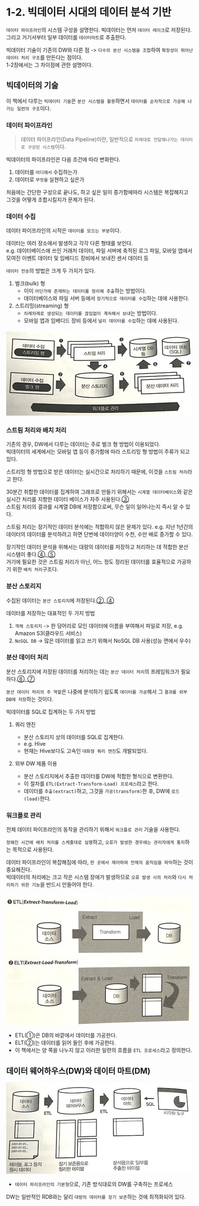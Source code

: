 # 1-2. 빅데이터 시대의 데이터 분석 기반

`데이터 파이프라인`의 시스템 구성을 설명한다. 빅데이터는 먼저 `데이터 레이크`로 저장된다.  
그리고 거기서부터 일부 데이터를 `데이터마트`로 추출한다.

빅데이터 기술이 기존의 DW와 다른 점 -> `다수의 분산 시스템을 조합`하여 `확장성이 뛰어난 데이터 처리 구조`를 만든다는 점이다.  
1-2장에서는 그 차이점에 관한 설명이다.

## 빅데이터의 기술

이 책에서 다루는 `빅데이터 기술`은 `분산 시스템을 활용`하면서 `데이터를 순차적으로 가공해 나가는 일련의 구조`이다.

### 데이터 파이프라인

> 데이터 파이프라인(Data Pipeline)이란, 일반적으로 `차례대로 전달해나가는 데이터로 구성된 시스템`이다.

빅데이터의 파이프라인은 다음 조건에 따라 변화한다.

1. 데이터를 `어디에서` 수집하는가
2. 데이터로 `무엇을` 실현하고 싶은가

처음에는 간단한 구성으로 끝나도, 하고 싶은 일이 증가함에따라 시스템은 복잡해지고 그것을 어떻게 조합시킬지가 문제가 된다.

### 데이터 수집
 
 데이터 파이프라인의 시작은 `데이터를 모으는 부분`이다.

 데이터는 여러 장소에서 발생하고 각각 다른 형태를 보인다.  
 e.g. 데이터베이스에 쓰인 거래처 데이터, 파일 서버에 축적된 로그 파일, 모바일 앱에서 모여진 이벤트 데이터 및 임베디드 장비에서 보내진 센서 데이터 등

 `데이터 전송`의 방법은 크게 두 가지가 있다.  
 1. 벌크(bulk) 형
    - 이미 `어딘가에 존재하는 데이터를 정리해 추출`하는 방법이다.
    - 데이터베이스와 파일 서버 등에서 `정기적으로 데이터를 수집`하는 데에 사용한다.
 2. 스트리밍(streaming) 형
    - `차례차례로 생성되는 데이터를 끊임없이 계속해서 보내`는 방법이다.  
    - 모바일 앱과 임베디드 장비 등에서 `널리 데이터를 수집`하는 데에 사용된다.

#### ![#1-4](/Images/1-4.jpg)  


 ### 스트림 처리와 배치 처리

 기존의 경우, DW에서 다루는 데이터는 주로 벌크 형 방법이 이용되었다.  
 빅데이터의 세계에서는 모바일 앱 등이 증가함에 따라 스트리밍 형 방법이 주류가 되고 있다.

 스트리밍 형 방법으로 받은 데이터는 실시간으로 처리하기 때문에, 이것을 `스트림 처리`라고 한다.

 30분간 취합한 데이터를 집계하여 그래프로 만들기 위해서는 `시계열 데이터베이스`와 같은 실시간 처리를 지향한 데이터 베이스가 자주 사용된다.[③](#1-4)  
 스트림 처리의 결과를 시계열 DB에 저장함으로써, 무슨 일이 일어나는지 즉시 알 수 있다.

 스트림 처리는 장기적인 데이터 분석에는 적합하지 않은 문제가 있다.
 e.g. 지난 1년간의 데이터의 데이터를 분석하려고 하면 단번에 데이터양이 수천, 수만 배로 증가할 수 있다.

 장기적인 데이터 분석을 위해서는 대량의 데이터를 저장하고 처리하는 데 적합한 분산 시스템이 좋다.[④, ⑤](#1-4)  
 거기에 필요한 것은 스트림 처리가 아닌, 어느 정도 정리된 데이터를 효율적으로 가공하기 위한 `배치 처리`구조다.

 ### 분산 스토리지

 수집된 데이터는 `분산 스토리지`에 저장된다.[②, ④](#1-4)  
 
 데이터를 저장하는 대표적인 두 가지 방법  
 1. `객체 스토리지` -> 한 덩어리로 모인 데이터에 이름을 부여해서 파일로 저장, e.g. Amazon S3(클라우드 서비스)
 2. `NoSQL DB` -> 많은 데이터를 읽고 쓰기 위해서 NoSQL DB 사용(성능 면에서 우수)

 ### 분산 데이터 처리

 분산 스토리지에 저장된 데이터를 처리하는 데는 `분산 데이터 처리`의 프레임워크가 필요하다.[⑥, ⑦](#1-4)  

 `분산 데이터 처리의 주 역할`은 나중에 분석하기 쉽도록 `데이터를 가공`해서 그 `결과를 외부 DB에 저장`하는 것이다.

빅데이터를 SQL로 집계하는 두 가지 방법  
1. 쿼리 엔진  
    - 분산 스토리지 상의 데이터를 SQL로 집계한다.
    - e.g. Hive
    - 현재는 Hive보다도 고속인 `대화형 쿼리 엔진`도 개발되었다.

2. 외부 DW 제품 이용
    - 분산 스토리지에서 추출한 데이터를 DW에 적합한 형식으로 변환한다.
    - 이 절차를 `ETL(Extract-Transform-Load) 프로세스`라고 한다.
    - 데이터를 `추출(extract)`하고, 그것을 `가공(transform)`한 후, DW에 `로드(load)`한다.

### 워크플로 관리

전체 데이터 파이프라인의 동작을 관리하기 위해서 `워크플로 관리` 기술을 사용한다.

`정해진 시간에 배치 처리를 스케줄대로 실행`하고, `오류가 발생한 경우에는 관리자에게 통지`하는 목적으로 사용된다.

데이터 파이프라인이 복잡해짐에 따라, `한 곳에서 제어하여 전체의 움직임을 파악`하는 것이 중요해진다.  
빅데이터의 처리에는 크고 작은 시스템 장애가 발생하므로 `오류 발생 시의 처리`와 `다시 처리하기 위한 기능`을 반드시 만들어야 한다.

![1-5](/Images/1-5.jpg)

- ETL(①)은 DB의 바깥에서 데이터를 가공한다.
- ELT(②)는 데이터를 읽어 들인 후에 가공한다.
- 이 책에서는 양 쪽을 나누지 않고 이러한 일련의 흐름을 `ETL 프로세스`라고 정의한다.

## 데이터 웨어하우스(DW)와 데이터 마트(DM)

![1-6](/Images/1-6.jpg)

- `데이터 파이프라인의 기본형`으로, 기존 방식대로의 DW를 구축하는 프로세스

DW는 일반적인 RDB와는 달리 `대량의 데이터를 장기 보존`하는 것에 최적화되어 있다.  
